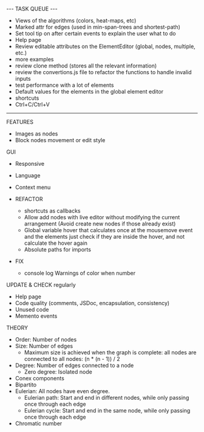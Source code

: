 
--- TASK QUEUE ---

- Views of the algorithms (colors, heat-maps, etc)
- Marked attr for edges (used in min-span-trees and shortest-path)
- Set tool tip on after certain events to explain the user what to do
- Help page
- Review editable attributes on the ElementEditor (global, nodes, multiple, etc.)
- more examples
- review clone method (stores all the relevant information)
- review the convertions.js file to refactor the functions to handle invalid inputs
- test performance with a lot of elements
- Default values for the elements in the global element editor
- shortcuts
- Ctrl+C/Ctrl+V

------------------

FEATURES
  - Images as nodes
  - Block nodes movement or edit style

GUI
  - Responsive
  - Language
  - Context menu


- REFACTOR 
  - shortcuts as callbacks
  - Allow add nodes with live editor without modifying the current arrangement (Avoid create new nodes if those already exist)
  - Global variable hover that calculates once at the mousemove event and the elements just check if they are inside the hover, and not calculate the hover again
  - Absolute paths for imports


- FIX
  - console log Warnings of color when number


UPDATE & CHECK regularly
  - Help page
  - Code quality (comments, JSDoc, encapsulation, consistency)
  - Unused code
  - Memento events

THEORY
 - Order: Number of nodes
 - Size: Number of edges
   - Maximum size is achieved when the graph is complete: all nodes are connected to all nodes: (n * (n - 1)) / 2
 - Degree: Number of edges connected to a node
    - Zero degree: Isolated node
 - Conex components
 - Bipartito
 - Eulerian: All nodes have even degree.
   - Eulerian path: Start and end in different nodes, while only passing once through each edge
   - Eulerian cycle: Start and end in the same node, while only passing once through each edge
 - Chromatic number